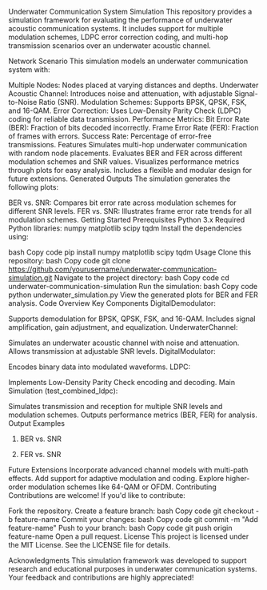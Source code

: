 Underwater Communication System Simulation
This repository provides a simulation framework for evaluating the performance of underwater acoustic communication systems. It includes support for multiple modulation schemes, LDPC error correction coding, and multi-hop transmission scenarios over an underwater acoustic channel.

Network Scenario
This simulation models an underwater communication system with:

Multiple Nodes: Nodes placed at varying distances and depths.
Underwater Acoustic Channel: Introduces noise and attenuation, with adjustable Signal-to-Noise Ratio (SNR).
Modulation Schemes: Supports BPSK, QPSK, FSK, and 16-QAM.
Error Correction: Uses Low-Density Parity Check (LDPC) coding for reliable data transmission.
Performance Metrics:
Bit Error Rate (BER): Fraction of bits decoded incorrectly.
Frame Error Rate (FER): Fraction of frames with errors.
Success Rate: Percentage of error-free transmissions.
Features
Simulates multi-hop underwater communication with random node placements.
Evaluates BER and FER across different modulation schemes and SNR values.
Visualizes performance metrics through plots for easy analysis.
Includes a flexible and modular design for future extensions.
Generated Outputs
The simulation generates the following plots:

BER vs. SNR:
Compares bit error rate across modulation schemes for different SNR levels.
FER vs. SNR:
Illustrates frame error rate trends for all modulation schemes.
Getting Started
Prerequisites
Python 3.x
Required Python libraries:
numpy
matplotlib
scipy
tqdm
Install the dependencies using:

bash
Copy code
pip install numpy matplotlib scipy tqdm
Usage
Clone this repository:
bash
Copy code
git clone https://github.com/yourusername/underwater-communication-simulation.git
Navigate to the project directory:
bash
Copy code
cd underwater-communication-simulation
Run the simulation:
bash
Copy code
python underwater_simulation.py
View the generated plots for BER and FER analysis.
Code Overview
Key Components
DigitalDemodulator:

Supports demodulation for BPSK, QPSK, FSK, and 16-QAM.
Includes signal amplification, gain adjustment, and equalization.
UnderwaterChannel:

Simulates an underwater acoustic channel with noise and attenuation.
Allows transmission at adjustable SNR levels.
DigitalModulator:

Encodes binary data into modulated waveforms.
LDPC:

Implements Low-Density Parity Check encoding and decoding.
Main Simulation (test_combined_ldpc):

Simulates transmission and reception for multiple SNR levels and modulation schemes.
Outputs performance metrics (BER, FER) for analysis.
Output Examples
1. BER vs. SNR

2. FER vs. SNR

Future Extensions
Incorporate advanced channel models with multi-path effects.
Add support for adaptive modulation and coding.
Explore higher-order modulation schemes like 64-QAM or OFDM.
Contributing
Contributions are welcome! If you'd like to contribute:

Fork the repository.
Create a feature branch:
bash
Copy code
git checkout -b feature-name
Commit your changes:
bash
Copy code
git commit -m "Add feature-name"
Push to your branch:
bash
Copy code
git push origin feature-name
Open a pull request.
License
This project is licensed under the MIT License. See the LICENSE file for details.

Acknowledgments
This simulation framework was developed to support research and educational purposes in underwater communication systems. Your feedback and contributions are highly appreciated!
